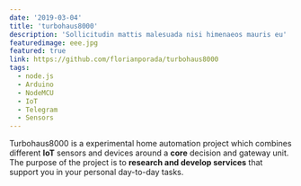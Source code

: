 ```yaml
---
date: '2019-03-04'
title: 'turbohaus8000'
description: 'Sollicitudin mattis malesuada nisi himenaeos mauris eu'
featuredimage: eee.jpg
featured: true
link: https://github.com/florianporada/turbohaus8000
tags:
  - node.js
  - Arduino
  - NodeMCU
  - IoT
  - Telegram
  - Sensors
---
```


Turbohaus8000 is a experimental home automation project which combines different **IoT** sensors and devices around a **core** decision and gateway unit. The purpose of the project is to **research and develop services** that support you in your personal day-to-day tasks.
